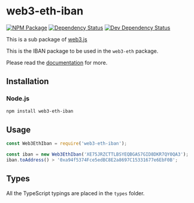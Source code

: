 # web3-eth-iban

[![NPM Package][npm-image]][npm-url] [![Dependency Status][deps-image]][deps-url] [![Dev Dependency Status][deps-dev-image]][deps-dev-url]

This is a sub package of [web3.js][repo]

This is the IBAN package to be used in the `web3-eth` package.

Please read the [documentation][docs] for more.

## Installation

### Node.js

```bash
npm install web3-eth-iban
```

## Usage

```js
const Web3EthIban = require('web3-eth-iban');

const iban = new Web3EthIban('XE75JRZCTTLBSYEQBGAS7GID8DKR7QY0QA3');
iban.toAddress() > '0xa94f5374Fce5edBC8E2a8697C15331677e6EbF0B';
```

[docs]: http://web3js.readthedocs.io/en/1.0/
[repo]: https://github.com/redbud-hk/web3.js

## Types

All the TypeScript typings are placed in the `types` folder.

[docs]: http://web3js.readthedocs.io/en/1.0/
[repo]: https://github.com/redbud-hk/web3.js
[npm-image]: https://img.shields.io/npm/v/web3-eth-iban.svg
[npm-url]: https://npmjs.org/package/web3-eth-iban
[deps-image]: https://david-dm.org/redbud-hk/web3.js/1.x/status.svg?path=packages/web3-eth-iban
[deps-url]: https://david-dm.org/redbud-hk/web3.js/1.x?path=packages/web3-eth-iban
[deps-dev-image]: https://david-dm.org/redbud-hk/web3.js/1.x/dev-status.svg?path=packages/web3-eth-iban
[deps-dev-url]: https://david-dm.org/redbud-hk/web3.js/1.x?type=dev&path=web3-eth-iban
